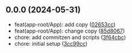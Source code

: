 ## 0.0.0 (2024-05-31)

* feat(app-root/App): add copy ([02653cc](https://github.com/jose4125/lerna-monorepo/commit/02653cc))
* feat(app-root/App): change copy ([85d8067](https://github.com/jose4125/lerna-monorepo/commit/85d8067))
* chore: add commitzen and scripts ([3f64cbc](https://github.com/jose4125/lerna-monorepo/commit/3f64cbc))
* chore: initial setup ([3cc99cc](https://github.com/jose4125/lerna-monorepo/commit/3cc99cc))



